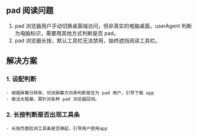 ## pad 阅读问题

1. pad 浏览器用户手动切换桌面端访问，但非真实的电脑桌面，userAgent 判断为电脑标识，需要用其他方式判断是否 pad。
2. pad 浏览器长按，默认工具栏无法禁用，始终遮挡阅读工具栏。

## 解决方案

### 1. 设配判断
    - 根据屏幕分辨率、侦测屏幕方向来判断是否为 pad 用户，引导下载 app
    - 做法太粗暴，需针对各种 pad 浏览器回测。

### 2. 长按判断是否出现工具条
    - 长按页面检测工具条是否弹起，引导用户使用app
